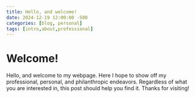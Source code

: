 ```yaml
---
title: Hello, and welcome!
date: 2024-12-19 12:00:00 -500
categories: [blog, personal]
tags: [intro,about,professional]
---
```


# Welcome!

Hello, and welcome to my webpage. Here I hope to show off my professional, personal, and philanthropic endeavors. Regardless of what you
are interested in, this post should help you find it. Thanks for visiting!